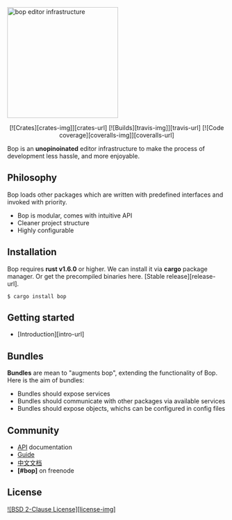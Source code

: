 <img src="https://dl.dropboxusercontent.com/u/" alt="bop editor infrastructure" width="255px" />

<p align="center">
  [![Crates][crates-img]][crates-url]
  [![Builds][travis-img]][travis-url]
  [![Code coverage][coveralls-img]][coveralls-url]
</p>

  Bop is an __unopinoinated__ editor infrastructure to make the process of
  development less hassle, and more enjoyable.

## Philosophy
  Bop loads other packages which are written with predefined interfaces and 
  invoked with priority.

  - Bop is modular, comes with intuitive API
  - Cleaner project structure
  - Highly configurable

## Installation
  Bop requires __rust v1.6.0__ or higher. We can install it via __cargo__
  package manager. Or get the precompiled binaries here. [Stable release][release-url].

  ```
  $ cargo install bop
  ```

## Getting started
 - [Introduction][intro-url]

## Bundles
  __Bundles__ are mean to "augments bop", extending the functionality of Bop.
  Here is the aim of bundles:

  - Bundles should expose services
  - Bundles should communicate with other packages via available services
  - Bundles should expose objects, whichs can be configured in config files

## Community

 - [API](docs/api/index.md) documentation
 - [Guide](docs/guide.md)
 - [中文文档](https://)
 - __[#bop]__ on freenode

## License
  
  [![BSD 2-Clause License][license-img]][license-url]

[travis-img]: https://img.shields.io/travis/zypeh/bop.master.svg?style=flat-square
[travis-url]: https://travis.ci.org/zypeh/bop
[crates-img]: https://meritbadge.herokuapp.com/bop?style=flat-square
[crates-url]: https://crates.io/crates/bop
[coveralls-img]: https://img.shields.io/coveralls/zypeh/bop?style=flat-square
[coveralls-url]: https://coveralls.io/zypeh/bop
[licence-img]: https://img.shields.io/badge/license-BSD%202--Clause-blue.svg?style=flat-square
[license-url]: https://opensource.org/licenses/BSD-2-Clause